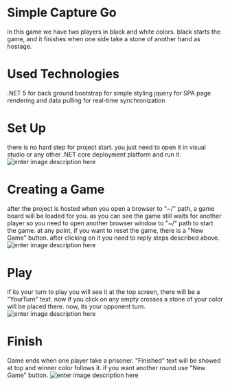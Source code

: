 # Simple Capture Go
in this game we have two players in black and white colors. black starts the game, and it finishes when one side take a stone of another hand as hostage.

# Used Technologies
.NET 5 for back ground
bootstrap for simple styling
jquery for SPA page rendering and data pulling for real-time synchronization

# Set Up
there is no hard step for project start. you just need to open it in visual studio or any other .NET core deployment platform and run it.
![enter image description here](https://lh3.googleusercontent.com/lSZuD-pTBceWy4PO0PfEcdjZ4b8kmH7qAExAaaYej6725uWztI1KRLhH5vRNUmW7xrQ3t6sT_I1RVgIF1DjXljFzBpazklMJOtZ7-gwk1027V_cAHFRt7JZo0JIzNwNamkRFIr73qtFoaR1Q3yNmWq9hCtCJq91Fv0EPEiyNed5ViZDxuaexMuCYVZzAed9AKrQ-60jYZ888rUJcTBJbY-IPuyZ_wP3-5CC3RD5UveiOb7mqh-dxAnVxj3WyF-yaKnZymqWc4LHAQJndBmXEG5t7ePjswsw0nH7L0Lvov-P8oKaVD_aY4kRMlj9vJLOb2TuQnTOCUJWxGsWI04W2zm0B_CwwSG22ReWRHOLR8qQ3TbUw1-aQ4BMHy1x8OF_GI7rg8qIBl1JF2GCpM6MQytiU1K95VHDPcJhpWaC7mQUkE6r7QifeHIbB_2vGHy45II95RLPwg-6I3a8U6En21u5MOW1wVRGYF5VAj5hOKipbuj0poak0H5TI6wTrdk5okN_JOtO4ggA__g2qg07VhyoxEDAkgnUIRobmOovqGOA3mBIMkjLQnaD2_U83mRKd5FQ_-DhW0pS38Jwq1hRXEafuLCTO1SPXhecG-0mXeGaLM2r8TqruUA_YyqrMQ2N9UrMNKU3Px5EGCo69klUXaNDBGtQ4PPqokwmVsyLyyCOjXTgYlxTMOmF0tolJipBKCJbrmPK3AGbJqSZ2cfyrvQ=w961-h762-no?authuser=0)
# Creating a Game
after the project is hosted when you open a browser to "~/" path, a game board will be loaded for you. as you can see the game still waits for another player so you need to open another browser window to "~/" path to start the game.
at any point, if you want to reset the game, there is a "New Game" button. after clicking on it you need to reply steps described above.
![enter image description here](https://lh3.googleusercontent.com/JzTnwjHeTLpP6bQNNNIxlZ3behoq-fXx0AKRkJBnPkqwAr8dYJxb0ZRq6gAHMbvaeNSY99fI-QthYRMrSesOd-ZsDoHlM0n8rQQmKUWEEIuSTI9DXNWcjUfiUDR0dt54p2w2wp1vZKdKJiKfZWiHBG3TqJv_TsaFyZgN3rDtUltLY8BvwvBis1DMSxeWNe1_qs5QxIOmYMiYjMmUhzF6U7diFP6XQ-HT2s77Gdxyr08KqaAx4gag6um_yqdEY_rsz3Og3L15Ot-5cSid8kqxTyyA8VT_ERG8G1AR215Jvh9wa7XYk-xlwAQyqG9LOnUCQ5fSriibVrQKA_ZwzEGg04MevG56NWSJ5qKzPiPIR6dShUEf0LKwvuc6GTSfJtaxvg4oUs6S_CSkENzYUIHoGwVsKHu4_fRwWY2STttLWbKTuGQ6y777Ii9W9F7P6EDQDK-sYYz9lfBPBA7XnQQ3UFAGSuszi8EdTbtwc4mJQWOHP0pYkU5qOefz6a9h7WcPjq-XqHTiZEtKXjYOp6GvEKOCuB_g4wkv2NmP3Ve5ckk95jEJKcwmKrTTX4Unr-Mw6ULmso0NVJWoOcAUO-N-85gSB7Oa6Zqrav3al-jOxIVwyVfdkqeyETH3DfAWxBXY137zIGpS4X9YKtKvqThola9jGk29373fcjfYb7OKE5FZiGpnmJuq0VCeJtSv2vicNrZoANaLOXrdr7qJc9NdQA=w1915-h794-no?authuser=0)
# Play
if its your turn to play you will see it at the top screen, there will be a "YourTurn" text.
now if you click on any empty crosses a stone of your color will be placed there. now, its your opponent turn.
![enter image description here](https://lh3.googleusercontent.com/be_25bGg6TNvusKe9nyjVf7RpePcH8N4cLFBRJ343H5CIObXGbWWXUrOscmUPRJYvJy7grVuu3DqwhVTk6ws3nDs78yvLraD_25WyK0WHQGfPq8O7eTKuVtN9n0ljutId2RBkjrGXtOQlx3gQtMj0YN5j0ryMZUddKyH6LD9S_-fZ6dp9jmThayNvCGi0MLD7-1hX9XUnfegHtu_w39XHK0z8ow4D1epltwJXdpt1WPdSDC8JTdNvppTQFcR43SNSk0w7RsAvLdcMZMBAF4cThQyYmo1iXCWkAKMS1BOrbyMi3Uh-nSdVzJCOmbAg2JNL5pazDPt4RW-byqYh32Lk0TDC8WTPXBlQuxXGmTUeBciYa8_MhlNBZZzvVMumD-3OMthdhEwoA6C8IV2oLcou2xilHHlQddPI5BQnUabVydIPAApR8C2ZlMR9RmWNGqaRMUkUPhxFN8qKFj3njF6dQzO5JzYDluWJC6qm7eUQoV8_lOVLDfAGpH2xtlXeKh7kRbEWeje_3HwDGml3OzaMKX7MIA8ev4ohh-3xrPMXscpiP4eUSu9It3bxy544x8Xi9LugoEEM9IwllPtdC9bQxbnr9b-0bIMWWqWd5-JxVZrFO0Dab5MmMhwS39B3Q_r6rT0JPol7a-MMdvNAlt3OW4ZLVvt7lQWkFslm5-InQQHVzy5mjVWu2sO_Wro5YhAZINM8RQCi0bl-2rt-ciwUA=w1920-h789-no?authuser=0)
 
# Finish
Game ends when one player take a prisoner. "Finished" text will be showed at top and winner color follows it. if you want another round use "New Game" button.
![enter image description here](https://lh3.googleusercontent.com/-_i14-ppv2FFwj2dioRRvPa-yZvTntbMA3o-2MzCAHAiVjbXTEDaobuJtdpKjNZX-u2EprT92DxLqxaKdghStfIy9ZSBEFXrcNeP-EpAbzeVMRnf9lef7GzF6AV7O6H1lkffjmztl_qNHJWjc_7KIsNG2iETuH4Ags68IGrLrRi8ZXY9MkWtl_O82qPeivEmRVowdJ9cwtg1GDq5hJmSb4twFlUTLwdUlsjM-iQaaT9yRUCIYiXywx3ezmgbaCblCl6pByHfhTQ6WDsnSpSsp2wM7_-1wsczKxDzRCbxRRGKcoXyMZF1qHVKESYLbjvlH8TvYhA4r-OKidO8iqvf18Oi-DJ1tC6QjykNHSqjcUUJ0Vsz_QdOIP_ccHvZHYylyug7VwW89GxkD8NfN6eo122e6JcPUpyRePw_l0dco0MYcyCDz31y5DAGc9U0rBLLmuMYIgDWVwmGCami0NisQ5OsH2EEd9rqxA26idyZ235bjhI8Df-RFcQuPXdcsj3YJqhiSEqGLXWx42JaQnUBa_zj1rcugWRrFsz4biKOVl9k2BeuAgzZsw_oKMjMK6b1iHvu-ZyJC1CAlck5uxLunaxRh7B3-doWhPc9dnp4gcNk4dsLAmiI_e9xeH1i3WM7tbheW5YGjkHWoNe_owlUQTC4tYX-3KvTO5YVdEj8Lz79V-RKNUQSpjG4EUTjBNNc4Lu64M3fIJ673xArm1W1kA=w1916-h797-no?authuser=0)
